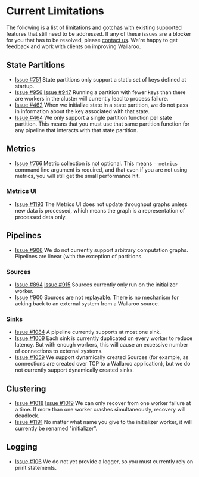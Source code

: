# Current Limitations

The following is a list of limitations and gotchas with existing supported features that still need to be addressed. If any of these issues are a blocker for you that has to be resolved, please [contact us](README.md#getting-help). We're happy to get feedback and work with clients on improving Wallaroo.

## State Partitions

* [Issue #751](https://github.com/WallarooLabs/wallaroo/issues/751) State partitions only support a static set of keys defined at startup.
* [Issue #956](https://github.com/WallarooLabs/wallaroo/issues/956) [Issue #947](https://github.com/WallarooLabs/wallaroo/issues/947) Running a partition with fewer keys than there are workers in the cluster will currently lead to process failure.
* [Issue #462](https://github.com/WallarooLabs/wallaroo/issues/462) When we initialize state in a state partition, we do not pass in information about the key associated with that state.
* [Issue #464](https://github.com/WallarooLabs/wallaroo/issues/464) We only support a single partition function per state partition. This means that you must use that same partition function for any pipeline that interacts with that state partition.

## Metrics

* [Issue #766](https://github.com/WallarooLabs/wallaroo/issues/766) Metric collection is not optional. This means `--metrics` command line argument is required, and that even if you are not using metrics, you will still get the small performance hit.

### Metrics UI

* [Issue #1193](https://github.com/WallarooLabs/wallaroo/issues/1193) The Metrics UI does not update throughput graphs unless new data is processed, which means the graph is a representation of processed data only.

## Pipelines

* [Issue #906](https://github.com/WallarooLabs/wallaroo/issues/906) We do not currently support arbitrary computation graphs. Pipelines are linear (with the exception of partitions.

### Sources

* [Issue #894](https://github.com/WallarooLabs/wallaroo/issues/894) [Issue #915](https://github.com/WallarooLabs/wallaroo/issues/915) Sources currently only run on the initializer worker.
* [Issue #900](https://github.com/WallarooLabs/wallaroo/issues/900) Sources are not replayable. There is no mechanism for acking back to an external system from a Wallaroo source.

### Sinks

* [Issue #1084](https://github.com/WallarooLabs/wallaroo/issues/1084) A pipeline currently supports at most one sink.
* [Issue #1009](https://github.com/WallarooLabs/wallaroo/issues/1009) Each sink is currently duplicated on every worker to reduce latency. But with enough workers, this will cause an excessive number of connections to external systems.
* [Issue #1059](https://github.com/WallarooLabs/wallaroo/issues/1059) We support dynamically created Sources (for example, as connections are created over TCP to a Wallaroo application), but we do not currently support dynamically created sinks.

## Clustering

* [Issue #1018](https://github.com/WallarooLabs/wallaroo/issues/1018) [Issue #1019](https://github.com/WallarooLabs/wallaroo/issues/1019) We can only recover from one worker failure at a time. If more than one worker crashes simultaneously, recovery will deadlock.
* [Issue #1191](https://github.com/WallarooLabs/wallaroo/issues/1191) No matter what name you give to the initializer worker, it will currently be renamed "initializer".

## Logging

* [Issue #106](https://github.com/WallarooLabs/wallaroo/issues/106) We do not yet provide a logger, so you must currently rely on print statements.
